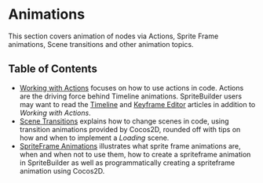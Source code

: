 # Animations

This section covers animation of nodes via Actions, Sprite Frame animations, Scene transitions and other animation topics.

## Table of Contents

- [Working with Actions](./animation/actions) focuses on how to use actions in code. Actions are the driving force behind Timeline animations. SpriteBuilder users may want to read the [Timeline](./spritebuilder/timeline-and-node-tree) and [Keyframe Editor](./spritebuilder/keyframe-editor) articles in addition to *Working with Actions*.
- [Scene Transitions](./animation/scene-transitions) explains how to change scenes in code, using transition animations provided by Cocos2D, rounded off with tips on how and when to implement a *Loading* scene.
- [SpriteFrame Animations](./animation/spriteframe-animation) illustrates what sprite frame animations are, when and when not to use them, how to create a spriteframe animation in SpriteBuilder as well as programmatically creating a spriteframe animation using Cocos2D.
